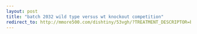 ```yaml
---
layout: post
title: "batch 2032 wild type versus wt knockout competition"
redirect_to: http://mmore500.com/dishtiny/53vgh/?TREATMENT_DESCRIPTOR=batch~2032,step~1018,pop~1,id1~wt,id2~wt
---
```

